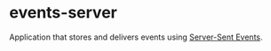 # events-server

Application that stores and delivers events using [Server-Sent Events](https://en.wikipedia.org/wiki/Server-sent_events).
